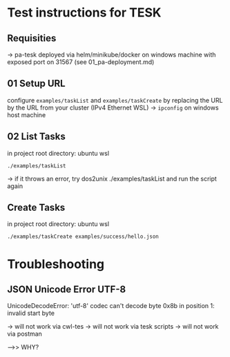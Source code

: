 # Test instructions for TESK

## Requisities
-> pa-tesk deployed via helm/minikube/docker on windows machine with exposed port on 31567 (see 01_pa-deployment.md)


## 01 Setup URL
configure `examples/taskList` and `examples/taskCreate` by replacing the URL by the URL from your cluster (IPv4 Ethernet WSL) -> `ipconfig` on windows host machine


## 02 List Tasks
in project root directory:
ubuntu wsl

```
./examples/taskList 
```
-> if it throws an error, try dos2unix ./examples/taskList and run the script again



## Create Tasks
in project root directory:
ubuntu wsl

```
./examples/taskCreate examples/success/hello.json
```



# Troubleshooting

## JSON Unicode Error UTF-8
UnicodeDecodeError: 'utf-8' codec can't decode byte 0x8b in position 1: invalid start byte

-> will not work via cwl-tes
-> will not work via tesk scripts
-> will not work via postman


-->> WHY?